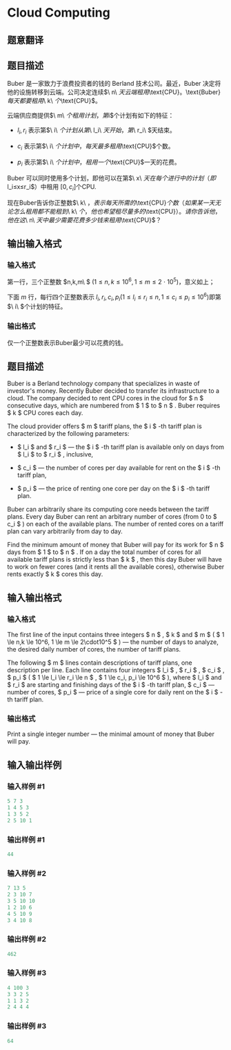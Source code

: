 # Cloud Computing

## 题意翻译

## 题目描述

$\text{Buber}$ 是一家致力于浪费投资者的钱的 $\text{Berland}$ 技术公司。最近，$\text{Buber}$ 决定将他的设施转移到云端。公司决定连续$\ n\ $天云端租用$\text{CPU}$。$\text{Buber}$每天都要租用$\ k\ $个$\text{CPU}$。

云端供应商提供$\ m\ $个租用计划，第$i$个计划有如下的特征：

- $l_i,r_i$ 表示第$\ i\ $个计划从第$\ l_i\ $天开始，第$\ r_i\ $天结束。

- $c_i$ 表示第$\ i\ $个计划中，每天最多租用$\text{CPU}$个数。

- $p_i$ 表示第$\ i\ $个计划中，租用一个$\text{CPU}$一天的花费。

$\text{Buber}$ 可以同时使用多个计划，即他可以在第$\ x\ $天在每个进行中的计划（即$l_i≤x≤r_i$）中租用 $[0,c_i]$个$\text{CPU}$.

现在$\text{Buber}$告诉你正整数$\ k\ $，表示每天所需的$\text{CPU}$个数（如果某一天无论怎么租用都不能租到$\ k\ $个，他也希望租尽量多的$\text{CPU}$）。请你告诉他，他在这$\ n\ $天中最少需要花费多少钱来租用$\text{CPU}$？

## 输出输入格式

### 输入格式

第一行，三个正整数 $n,k,m\ $ ($1≤n,k≤10^6,1≤m≤2$ ⋅ $10^5$)，意义如上；

下面 $m$ 行，每行四个正整数表示$\ l_i,r_i,c_i,p_i$($1≤l_i≤r_i≤n,1≤c_i≤p_i≤10^6$)即第$\ i\ $个计划的特征。

### 输出格式

仅一个正整数表示$\text{Buber}$最少可以花费的钱。

## 题目描述

Buber is a Berland technology company that specializes in waste of investor's money. Recently Buber decided to transfer its infrastructure to a cloud. The company decided to rent CPU cores in the cloud for $ n $ consecutive days, which are numbered from $ 1 $ to $ n $ . Buber requires $ k $ CPU cores each day.

The cloud provider offers $ m $ tariff plans, the $ i $ -th tariff plan is characterized by the following parameters:

- $ l_i $ and $ r_i $ — the $ i $ -th tariff plan is available only on days from $ l_i $ to $ r_i $ , inclusive,

- $ c_i $ — the number of cores per day available for rent on the $ i $ -th tariff plan,

- $ p_i $ — the price of renting one core per day on the $ i $ -th tariff plan.

Buber can arbitrarily share its computing core needs between the tariff plans. Every day Buber can rent an arbitrary number of cores (from 0 to $ c_i $ ) on each of the available plans. The number of rented cores on a tariff plan can vary arbitrarily from day to day.

Find the minimum amount of money that Buber will pay for its work for $ n $ days from $ 1 $ to $ n $ . If on a day the total number of cores for all available tariff plans is strictly less than $ k $ , then this day Buber will have to work on fewer cores (and it rents all the available cores), otherwise Buber rents exactly $ k $ cores this day.

## 输入输出格式

### 输入格式

The first line of the input contains three integers $ n $ , $ k $ and $ m $ ( $ 1 \le n,k \le 10^6, 1 \le m \le 2\cdot10^5 $ ) — the number of days to analyze, the desired daily number of cores, the number of tariff plans.

The following $ m $ lines contain descriptions of tariff plans, one description per line. Each line contains four integers $ l_i $ , $ r_i $ , $ c_i $ , $ p_i $ ( $ 1 \le l_i \le r_i \le n $ , $ 1 \le c_i, p_i \le 10^6 $ ), where $ l_i $ and $ r_i $ are starting and finishing days of the $ i $ -th tariff plan, $ c_i $ — number of cores, $ p_i $ — price of a single core for daily rent on the $ i $ -th tariff plan.

### 输出格式

Print a single integer number — the minimal amount of money that Buber will pay.

## 输入输出样例

### 输入样例 #1

```cpp
5 7 3
1 4 5 3
1 3 5 2
2 5 10 1

```
### 输出样例 #1

```cpp
44

```
### 输入样例 #2

```cpp
7 13 5
2 3 10 7
3 5 10 10
1 2 10 6
4 5 10 9
3 4 10 8

```
### 输出样例 #2

```cpp
462

```
### 输入样例 #3

```cpp
4 100 3
3 3 2 5
1 1 3 2
2 4 4 4

```
### 输出样例 #3

```cpp
64

```
